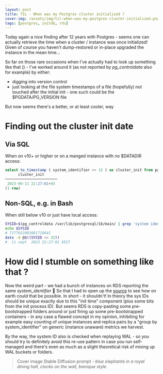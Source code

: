 ```yaml
---
layout: post
title: TIL - When was my Postgres cluster initialized ?
cover-img: /assets/img/til-when-was-my-postgres-cluster-initialized.png
tags: [postgres, initdb, rds]
---
```


Today again a nice finding after 12 years with Postgres - seems one can actually retrieve the time when a cluster / instance
was once initialized! Given of course you haven't dump-restored or in-place upgraded the instance in the mean time...

So far on those rare occasions when I've actually had to look up something like that () - I've worked around it (as not reported
by *pg_controldata* also for example) by either:
 
* digging into version control
* just looking at the file system timestamps of a file (hopefully) not touched after the initial init - one such could be the 
  $PGDATA/PG_VERSION file

But now seems there's a better, or at least cooler, way 

# Finding out the cluster init date

## Via SQL

When on v10+ or higher or on a manged instance with no $DATADIR access:

```sql
select to_timestamp ( system_identifier >> 32 ) as cluster_init from pg_control_system();
      cluster_init      
────────────────────────
 2023-09-11 22:27:01+03
(1 row)
```

## Non-SQL, e.g. in Bash

When still below v10 or just have local access:

```bash
SYSID=$(pg_controldata /var/lib/postgresql/16/main/ | grep 'system ident' | grep -oE '[0-9]+')
echo $SYSID 
# 7277652093081719641
date -d @$((SYSID >> 32))
#  11 sept  2023 22:27:01 EEST
```

# How did I stumble on something like that ?

Now the weird part - we had a bunch of instances on RDS reporting the same *system_identifier* 🤔 So that I had to open
up the [source](https://doxygen.postgresql.org/xlog_8c.html#aa67c99e001f4fb4a3e6f5ae99d7efddf) to see how on earth could
that be possible. In short - it shouldn't! In theory the sys IDs should be unique exactly due to this "init time" component
(plus some bits from the init process ID). But seems RDS is copy-pasting some pre-bootstrapped folders around
or just firing up some pre-bootstrapped containers - in any case a flawed concept in my opinion, inhibiting for example
easy counting of unique instances and replica pairs by a "group by system_identifier" on generic (instance unaware) metrics
we harvest.

By the way, the system ID also is checked when replaying WAL - so you should try to definitely avoid this re-use pattern in case you
run self-managed and there's even as much as a slight theoretical risk of mixing up WAL buckets or folders.


> Cover image Stable Diffusion prompt - *blue elephants in a royal dining hall, clocks on the wall, baroque style*
